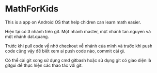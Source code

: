 # MathForKids
This is a app on Android OS that help chidren can learn math easier.

Hiện tại có 3 nhánh trên git.
Một nhánh master, một nhánh tan.nguyen và một nhánh dat.quang.

Trước khi pull code về nhớ checkout về nhánh của mình và trước khi push code cũng vậy để biết xem ai push code nào, commit cái gì.

Có thể cài git xong sử dụng cmd gitbash hoặc sử dụng git có giao diện là gitgui để thực hiện các thao tác với git.
